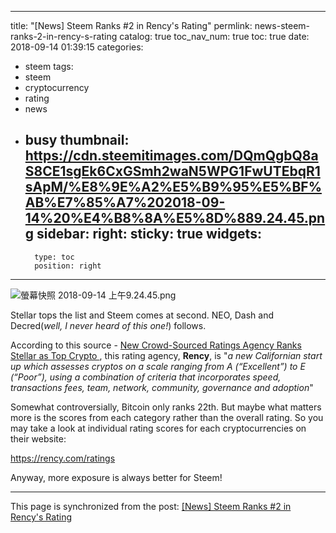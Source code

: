 
---
title: "[News] Steem Ranks #2 in Rency's Rating"
permlink: news-steem-ranks-2-in-rency-s-rating
catalog: true
toc_nav_num: true
toc: true
date: 2018-09-14 01:39:15
categories:
- steem
tags:
- steem
- cryptocurrency
- rating
- news
- busy
thumbnail: https://cdn.steemitimages.com/DQmQgbQ8aS8CE1sgEk6CxGSmh2waN5WPG1FwUTEbqR1sApM/%E8%9E%A2%E5%B9%95%E5%BF%AB%E7%85%A7%202018-09-14%20%E4%B8%8A%E5%8D%889.24.45.png
sidebar:
    right:
        sticky: true
widgets:
    -
        type: toc
        position: right
---


![螢幕快照 2018-09-14 上午9.24.45.png](https://cdn.steemitimages.com/DQmQgbQ8aS8CE1sgEk6CxGSmh2waN5WPG1FwUTEbqR1sApM/%E8%9E%A2%E5%B9%95%E5%BF%AB%E7%85%A7%202018-09-14%20%E4%B8%8A%E5%8D%889.24.45.png)

Stellar tops the list and Steem comes at second. NEO, Dash and Decred(*well, I never heard of this one!*) follows.

According to this source - [New Crowd-Sourced Ratings Agency Ranks Stellar as Top Crypto
](https://www.icoexaminer.com/ico-news/new-crowd-sourced-ratings-agency-ranks-stellar-as-top-crypto/), this rating agency, **Rency**, is "*a new Californian start up which assesses cryptos on a scale ranging from A (“Excellent”) to E (“Poor”), using a combination of criteria that incorporates speed, transactions fees, team, network, community, governance and adoption*"

Somewhat controversially, Bitcoin only ranks 22th. But maybe what matters more is the scores from each category rather than the overall rating. So you may take a look at individual rating scores for each cryptocurrencies on their website:

https://rency.com/ratings

Anyway, more exposure is always better for Steem!


- - -

This page is synchronized from the post: [[News] Steem Ranks #2 in Rency's Rating](https://steemit.com/@deanliu/news-steem-ranks-2-in-rency-s-rating)

